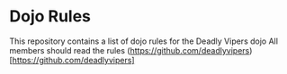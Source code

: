 Dojo Rules
==========

This repository contains a list of dojo rules for the Deadly Vipers dojo
All members should read the rules
(https://github.com/deadlyvipers)[https://github.com/deadlyvipers]
